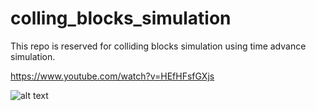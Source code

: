 # colling_blocks_simulation

This repo is reserved for colliding blocks simulation using time advance simulation.

https://www.youtube.com/watch?v=HEfHFsfGXjs

![alt text](https://raw.githubusercontent.com/khanh1412/colling_blocks_simulation/master/Images/Screenshot%20from%202019-01-24%2005-56-22.png)
